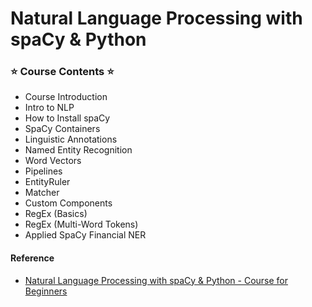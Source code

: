 # **Natural Language Processing with spaCy & Python**

### **⭐️ Course Contents ⭐️**
- Course Introduction
- Intro to NLP
- How to Install spaCy
- SpaCy Containers
- Linguistic Annotations
- Named Entity Recognition
- Word Vectors
- Pipelines
- EntityRuler
- Matcher
- Custom Components
- RegEx (Basics)
- RegEx (Multi-Word Tokens)
- Applied SpaCy Financial NER




#### Reference
- [Natural Language Processing with spaCy & Python - Course for Beginners](https://www.youtube.com/watch?v=dIUTsFT2MeQ)